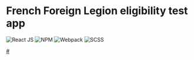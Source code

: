 # French Foreign Legion eligibility test app

![React JS](https://img.shields.io/badge/-ReactJS-61DAFB?logo=react&logoColor=black&style=for-the-badge)
![NPM](https://img.shields.io/badge/-NPM-CB3837?logo=npm&logoColor=black&style=for-the-badge)
![Webpack](https://img.shields.io/badge/-Webpack-8DD6F9?logo=webpack&logoColor=black&style=for-the-badge)
![SCSS](https://img.shields.io/badge/-SCSS-CC6699?logo=sass&logoColor=white&style=for-the-badge)

<a href="#" target="_blank">#</a>
